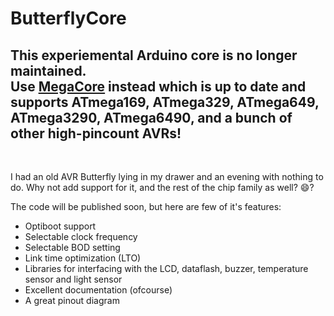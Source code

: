 # ButterflyCore

## This experiemental Arduino core is no longer maintained. <br/>Use [MegaCore](https://github.com/MCUdude/MegaCore) instead which is up to date and supports ATmega169, ATmega329, ATmega649, ATmega3290, ATmega6490, and a bunch of other high-pincount AVRs!

<br/>

I had an old AVR Butterfly lying in my drawer and an evening with nothing to do. Why not add support for it, and the rest of the chip family as well? :smile:?

The code will be published soon, but here are few of it's features:
* Optiboot support
* Selectable clock frequency
* Selectable BOD setting
* Link time optimization (LTO)
* Libraries for interfacing with the LCD, dataflash, buzzer, temperature sensor and light sensor
* Excellent documentation (ofcourse)
* A great pinout diagram

